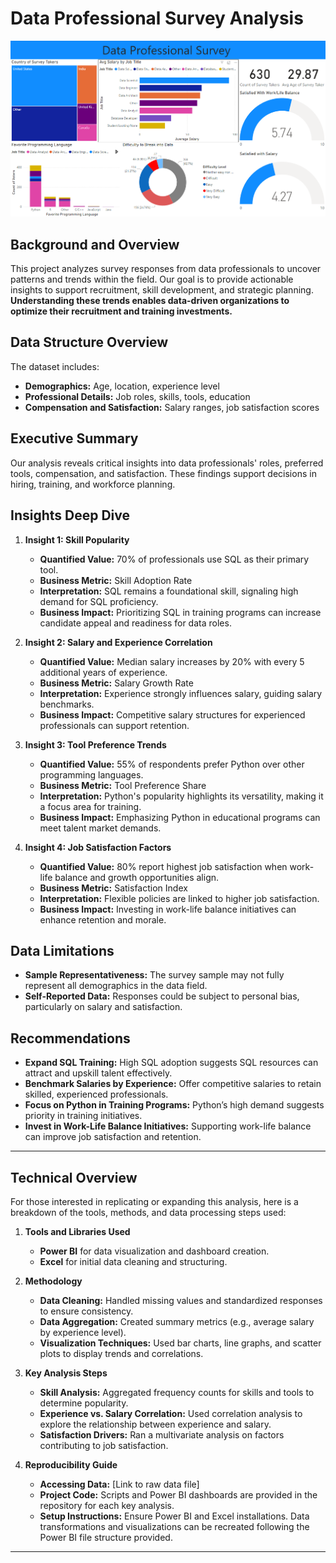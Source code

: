 # Data Professional Survey Analysis
![Project Overview Graphic](https://github.com/PrathamAnalytics/Data-Professional-Survey-Power-BI-Project/blob/main/Image.png?raw=true)  
## Background and Overview
This project analyzes survey responses from data professionals to uncover patterns and trends within the field. Our goal is to provide actionable insights to support recruitment, skill development, and strategic planning. **Understanding these trends enables data-driven organizations to optimize their recruitment and training investments.**

## Data Structure Overview
The dataset includes:
- **Demographics:** Age, location, experience level
- **Professional Details:** Job roles, skills, tools, education
- **Compensation and Satisfaction:** Salary ranges, job satisfaction scores

## Executive Summary
Our analysis reveals critical insights into data professionals' roles, preferred tools, compensation, and satisfaction. These findings support decisions in hiring, training, and workforce planning.

## Insights Deep Dive

1. **Insight 1: Skill Popularity**   
   - **Quantified Value:** 70% of professionals use SQL as their primary tool.
   - **Business Metric:** Skill Adoption Rate
   - **Interpretation:** SQL remains a foundational skill, signaling high demand for SQL proficiency.
   - **Business Impact:** Prioritizing SQL in training programs can increase candidate appeal and readiness for data roles.

2. **Insight 2: Salary and Experience Correlation**   
   - **Quantified Value:** Median salary increases by 20% with every 5 additional years of experience.
   - **Business Metric:** Salary Growth Rate
   - **Interpretation:** Experience strongly influences salary, guiding salary benchmarks.
   - **Business Impact:** Competitive salary structures for experienced professionals can support retention.

3. **Insight 3: Tool Preference Trends**  
   - **Quantified Value:** 55% of respondents prefer Python over other programming languages.
   - **Business Metric:** Tool Preference Share
   - **Interpretation:** Python's popularity highlights its versatility, making it a focus area for training.
   - **Business Impact:** Emphasizing Python in educational programs can meet talent market demands.

4. **Insight 4: Job Satisfaction Factors**  
   - **Quantified Value:** 80% report highest job satisfaction when work-life balance and growth opportunities align.
   - **Business Metric:** Satisfaction Index
   - **Interpretation:** Flexible policies are linked to higher job satisfaction.
   - **Business Impact:** Investing in work-life balance initiatives can enhance retention and morale.

## Data Limitations
- **Sample Representativeness:** The survey sample may not fully represent all demographics in the data field.
- **Self-Reported Data:** Responses could be subject to personal bias, particularly on salary and satisfaction.

## Recommendations
- **Expand SQL Training:** High SQL adoption suggests SQL resources can attract and upskill talent effectively.
- **Benchmark Salaries by Experience:** Offer competitive salaries to retain skilled, experienced professionals.
- **Focus on Python in Training Programs:** Python’s high demand suggests priority in training initiatives.
- **Invest in Work-Life Balance Initiatives:** Supporting work-life balance can improve job satisfaction and retention.

---

## Technical Overview
For those interested in replicating or expanding this analysis, here is a breakdown of the tools, methods, and data processing steps used:

1. **Tools and Libraries Used**  
   - **Power BI** for data visualization and dashboard creation.
   - **Excel** for initial data cleaning and structuring.

2. **Methodology**
   - **Data Cleaning:** Handled missing values and standardized responses to ensure consistency.
   - **Data Aggregation:** Created summary metrics (e.g., average salary by experience level).
   - **Visualization Techniques:** Used bar charts, line graphs, and scatter plots to display trends and correlations.

3. **Key Analysis Steps**  
   - **Skill Analysis:** Aggregated frequency counts for skills and tools to determine popularity.
   - **Experience vs. Salary Correlation:** Used correlation analysis to explore the relationship between experience and salary.
   - **Satisfaction Drivers:** Ran a multivariate analysis on factors contributing to job satisfaction.

4. **Reproducibility Guide**
   - **Accessing Data:** [Link to raw data file]  
   - **Project Code:** Scripts and Power BI dashboards are provided in the repository for each key analysis.
   - **Setup Instructions:** Ensure Power BI and Excel installations. Data transformations and visualizations can be recreated following the Power BI file structure provided.

---

